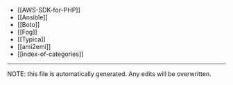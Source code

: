 * [[AWS-SDK-for-PHP]]
* [[Ansible]]
* [[Boto]]
* [[Fog]]
* [[Typica]]
* [[ami2emi]]
* [[index-of-categories]]

*****
NOTE: this file is automatically generated. Any edits will be overwritten.
